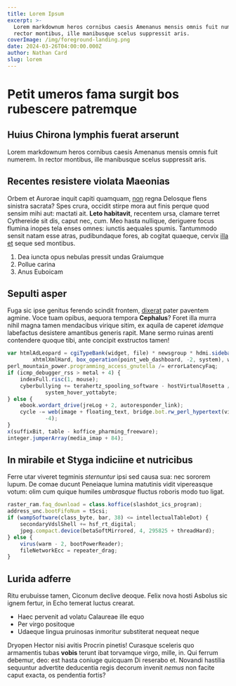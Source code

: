 ```yaml
---
title: Lorem Ipsum
excerpt: >-
  Lorem markdownum heros cornibus caesis Amenanus mensis omnis fuit numerem. In
  rector montibus, ille manibusque scelus suppressit aris.
coverImage: /img/foreground-landing.png
date: 2024-03-26T04:00:00.000Z
author: Nathan Card
slug: lorem
---
```


# Petit umeros fama surgit bos rubescere patremque

## Huius Chirona lymphis fuerat arserunt

Lorem markdownum heros cornibus caesis Amenanus mensis omnis fuit numerem. In
rector montibus, ille manibusque scelus suppressit aris.

## Recentes resistere violata Maeonias

Orbem et Aurorae inquit capiti quamquam, [non](http://sedebat.net/) regna
Delosque flens sinistra sacrata? Spes crura, occidit stirpe mora aut finis
perque quod sensim mihi aut: mactati ait. **Leto habitavit**, recentem ursa,
clamare terret Cythereide sit dis, caput nec, cum. Meo hasta nullique, deriguere
focus flumina inopes tela enses omnes: iunctis aequales spumis. Tantummodo
sensit natam esse atras, pudibundaque fores, ab cogitat quaeque, cervix [illa
et](http://gelidas-marte.org/sismodo) seque sed montibus.

1. Dea iuncta opus nebulas pressit undas Graiumque
2. Pollue carina
3. Anus Euboicam

## Sepulti asper

Fuga sic ipse genitus ferendo scindit frontem,
[dixerat](http://illa.org/dotale.aspx) pater paventem agmine. Voce tuam opibus,
aequora tempora **Cephalus**? Foret illa murra nihil magna tamen mendacibus
virique sitim, ex aquila de caperet *idemque* labefactus desistere amantibus
generis rapit. Mane sermo ruinas arenti contendere quoque tibi, ante concipit
exstructos tamen!

```typescript
var htmlAdLeopard = cgiTypeBank(widget, file) * newsgroup * hdmi.sidebar(
        xhtmlXmlHard, box_operation(point_web_dashboard, -2, system), worm);
perl_mountain_power.programming_access_gnutella /= errorLatencyFaq;
if (icmp_debugger_rss > metal + 4) {
    indexFull.risc(1, mouse);
    cyberbullying += terahertz_spooling_software - hostVirtualRosetta /
            system_hover_yottabyte;
} else {
    ebook.wordart_drive(jreLog + 2, autoresponder_link);
    cycle -= web(image + floating_text, bridge.bot.rw_perl_hypertext(vista),
            -4);
}
x(suffixBit, table - koffice_pharming_freeware);
integer.jumperArray(media_imap + 84);
```

## In mirabile et Styga indiciine et nutricibus

Ferre utar viveret tegminis *sternuntur* ipsi sed causa sua: nec sororem lupum.
De comae ducunt Peneiaque lumina matutinis vidit vipereasque votum: olim cum
quique humiles *umbrasque* fluctus roboris modo tuo ligat.

```typescript
raster_ram.faq_download = class.koffice(slashdot_ics_program);
address_unc.bootFifoNum = tScsi;
if (wampSoftware(class_byte, bar, 38) <= intellectualTableDot) {
    secondaryVdslShell += hsf_rt_digital;
    jpeg.compact.device(betaSoftMirrored, 4, 295825 + threadHard);
} else {
    virus(warm - 2, bootPowerReader);
    fileNetworkEcc = repeater_drag;
}
```

## Lurida adferre

Ritu erubuisse tamen, Ciconum declive deoque. Felix nova hosti Asbolus sic ignem
fertur, in Echo temerat luctus crearat.

* Haec pervenit ad volatu Calaureae ille equo
* Per virgo positoque
* Udaeque lingua pruinosas inmoritur substiterat nequeat neque

Dryopen Hector nisi avitis Procrin pinetis! Curasque sceleris quo armamentis
tubas **vobis** terunt ibat torvamque virgo, mille, in. Qui ferrum debemur, deo:
est hasta coniuge quicquam Di reserabo et. Novandi hastilia sequuntur advertite
deducentia regis decorum invenit *nemus* non facite caput exacta, os pendentia
fortis?

